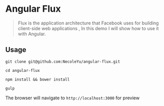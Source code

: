 # Angular Flux
> Flux is the application architecture that Facebook uses for building client-side web applications , In this demo I will show how to use it with Angular.


##  Usage
 
 ```
 git clone git@github.com:NecoleYu/angular-flux.git
 ```
 
 ```
 cd angular-flux 
 ```
 ```
 npm install && bower install
 ```
 ```
 gulp
 ```
 The browser will navigate to `http://localhost:3000` for preview
 

